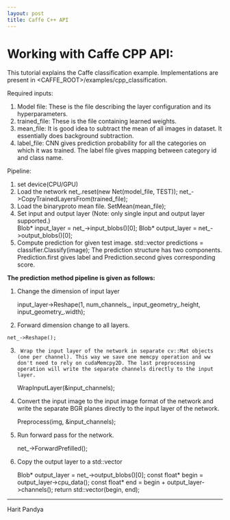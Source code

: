 ```yaml
---
layout: post
title: Caffe C++ API
---
```


Working with Caffe CPP API:
============
This tutorial explains the Caffe classification example. Implementations are present in <CAFFE_ROOT>/examples/cpp_classification.

Required inputs:
1. Model file: These is the file describing the layer configuration and its hyperparameters.
2. trained_file: These is the file containing learned weights. 
3. mean_file: It is good idea to subtract the mean of all images in dataset. It essentially does background subtraction. 
4. label_file: CNN gives prediction probability for all the categories on which it was trained. The label file gives mapping between category id and class name.

Pipeline:
1. set device(CPU/GPU)
2. Load the network
     net_.reset(new Net<float>(model_file, TEST));
     net_->CopyTrainedLayersFrom(trained_file);
3. Load the binaryproto mean file.
     SetMean(mean_file);
4. Set input and output layer (Note: only single input and output layer supported.)     
     Blob<float>* input_layer = net_->input_blobs()[0];
     Blob<float>* output_layer = net_->output_blobs()[0];
5. Compute prediction for given test image. 
    std::vector<Prediction> predictions = classifier.Classify(image);
The prediction structure has two components. Prediction.first gives label and Prediction.second gives corresponding score.


**The prediction method pipeline is given as follows:**
1. Change the dimension of input layer

    input_layer->Reshape(1, num_channels_,
                       input_geometry_.height, input_geometry_.width);

2.	 Forward dimension change to all layers.

    net_->Reshape();

3.	    Wrap the input layer of the network in separate cv::Mat objects (one per channel). This way we save one memcpy operation and ww don't need to rely on cudaMemcpy2D. The last preprocessing operation will write the separate channels directly to the input layer. 

    WrapInputLayer(&input_channels);

4.	Convert the input image to the input image format of the network and write the separate BGR planes directly to the input layer of the network.

    Preprocess(img, &input_channels);

5.	Run forward pass for the network.

    net_->ForwardPrefilled();

6.	Copy the output layer to a std::vector

    Blob<float>* output_layer = net_->output_blobs()[0];
  const float* begin = output_layer->cpu_data();
  const float* end = begin + output_layer->channels();
  return std::vector<float>(begin, end);
  
----------------
Harit Pandya
